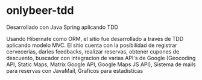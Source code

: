# onlybeer-tdd
Desarrollado con Java Spring aplicando TDD

Usando Hibernate como ORM, el sitio fue desarrollado a traves de TDD aplicando modelo MVC.
El sitio cuenta con la posibilidad de registrar cervecerias, darles feedbacks, realizar reservas, obtener cupones de descuento,
buscador con integracion de varias API's de Google (Geocoding API, Static Maps, Matrix Google API, Google Maps JS API),
Sistema de mails para reservas con JavaMail, Graficos para estadisticas
